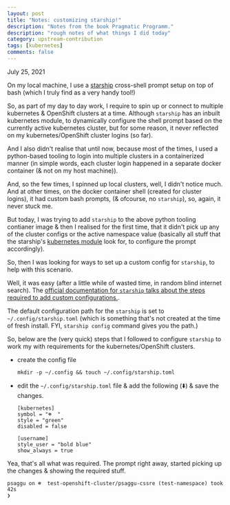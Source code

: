 ```yaml
---
layout: post
title: "Notes: customizing starship!"
description: "Notes from the book Pragmatic Programm."
description: "rough notes of what things I did today"
category: upstream-contribution
tags: [kubernetes]
comments: false
---
```


July 25, 2021

On my local machine, I use a [starship](https://starship.rs/) cross-shell prompt setup on top of bash (which I truly find as a very handy tool!)

So, as part of my day to day work, I require to spin up or connect to multiple kubernetes & OpenShift clusters at a time. Although `starship` has an inbuilt kubernetes module, to dynamically configure the shell prompt based on the currently active kubernetes cluster, but for some reason, it never reflected on my kubernetes/OpenShift cluster logins (so far). 

And I also didn't realise that until now, because most of the times, I used a python-based tooling to login into multiple clusters in a containerized manner (in simple words, each cluster login happened in a separate docker container (& not on my host machine)).

And, so the few times, I spinned up local clusters, well, I didn't notice much. And at other times, on the docker container shell (created for cluster logins), it had custom bash prompts, (& ofcourse, no `starship`), so, again, it never stuck me.

But today, I was trying to add `starship` to the above python tooling contianer image & then I realised for the first time, that it didn't pick up any of the cluster configs or the active namespace value (basically all stuff that the starship's [kubernetes module](https://github.com/starship/starship/blob/master/src/modules/kubernetes.rs) look for, to configure the prompt accordingly).

So, then I was looking for ways to set up a custom config for `starship`, to help with this scenario.

Well, it was easy (after a little while of wasted time, in random blind internet search). The [official documentation for `starship` talks about the steps required to add custom configurations.](https://starship.rs/config/).

The default configuration path for the `starship` is set to `~/.config/starship.toml` (which is something that's not created at the time of fresh install. FYI, `starship config` command gives you the path.)

So, below are the (very quick) steps that I followed to configure `starship` to work my with requirements for the kubernetes/OpenShift clusters.

- create the config file

  `mkdir -p ~/.config && touch ~/.config/starship.toml`
  
- edit the `~/.config/starship.toml` file & add the following (⬇️) & save the changes.

  ```
  [kubernetes]
  symbol = "☸️  "
  style = "green"
  disabled = false
  
  [username]
  style_user = "bold blue"
  show_always = true
  ```
  
  
Yea, that's all what was required. The prompt right away, started picking up the changes & showing the required stuff.

```
psaggu on ☸️  test-openshift-cluster/psaggu-cssre (test-namespace) took 42s
❯ 
```
  
